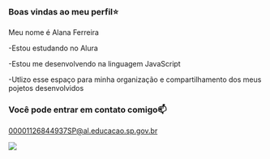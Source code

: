 ### Boas vindas ao meu perfil⭐

Meu nome é Alana Ferreira

-Estou estudando no Alura

-Estou me desenvolvendo na linguagem JavaScript

-Utlizo esse espaço para minha organização e compartilhamento dos meus pojetos desenvolvidos

### Você pode entrar em contato comigo📫

00001126844937SP@al.educacao.sp.gov.br

![](https://media1.tenor.com/m/NcWXHSM9ZTUAAAAd/lula-lula-livre.gif)
 
